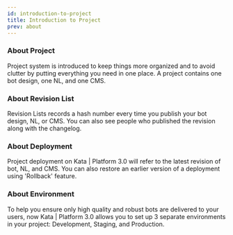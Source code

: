 ```yaml
---
id: introduction-to-project
title: Introduction to Project
prev: about
---
```


### **About Project**

Project system is introduced to keep things more organized and to avoid clutter by putting everything you need in one place. A project contains one bot design, one NL, and one CMS.

### **About Revision List**

Revision Lists records a hash number every time you publish your bot design, NL, or CMS. You can also see people who published the revision along with the changelog.

### **About Deployment**

Project deployment on Kata | Platform 3.0 will refer to the latest revision of bot, NL, and CMS. You can also restore an earlier version of a deployment using 'Rollback' feature.

### **About Environment**

To help you ensure only high quality and robust bots are delivered to your users, now Kata | Platform 3.0 allows you to set up 3 separate environments in your project: Development, Staging, and Production.

